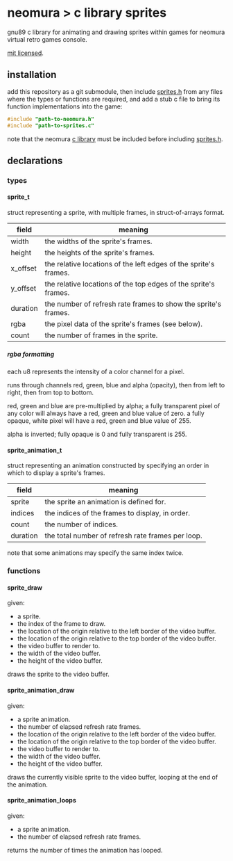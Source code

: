 # neomura > c library sprites

gnu89 c library for animating and drawing sprites within games for neomura
virtual retro games console.

[mit licensed](./license.md).

## installation

add this repository as a git submodule, then include
[sprites.h](./sprites.h) from any files where the types or functions are
required, and add a stub c file to bring its function implementations into the
game:

```c
#include "path-to-neomura.h"
#include "path-to-sprites.c"
```

note that the neomura [c library](https://github.com/neomura/c-library) must be
included before including [sprites.h](./sprites.h).

## declarations

### types

#### sprite_t

struct representing a sprite, with multiple frames, in struct-of-arrays format.

| field    | meaning                                                          |
| -------- | ---------------------------------------------------------------- |
| width    | the widths of the sprite's frames.                               |
| height   | the heights of the sprite's frames.                              |
| x_offset | the relative locations of the left edges of the sprite's frames. |
| y_offset | the relative locations of the top edges of the sprite's frames.  |
| duration | the number of refresh rate frames to show the sprite's frames.   |
| rgba     | the pixel data of the sprite's frames (see below).               |
| count    | the number of frames in the sprite.                              |

##### rgba formatting

each u8 represents the intensity of a color channel for a pixel.

runs through channels red, green, blue and alpha (opacity), then from left to
right, then from top to bottom.

red, green and blue are pre-multiplied by alpha; a fully transparent pixel of
any color will always have a red, green and blue value of zero.  a fully opaque,
white pixel will have a red, green and blue value of 255.

alpha is inverted; fully opaque is 0 and fully transparent is 255.

#### sprite_animation_t

struct representing an animation constructed by specifying an order in which to
display a sprite's frames.

| field    | meaning                                           |
| -------- | ------------------------------------------------- |
| sprite   | the sprite an animation is defined for.           |
| indices  | the indices of the frames to display, in order.   |
| count    | the number of indices.                            |
| duration | the total number of refresh rate frames per loop. |

note that some animations may specify the same index twice.

### functions

#### sprite_draw

given:

- a sprite.
- the index of the frame to draw.
- the location of the origin relative to the left border of the video buffer.
- the location of the origin relative to the top border of the video buffer.
- the video buffer to render to.
- the width of the video buffer.
- the height of the video buffer.

draws the sprite to the video buffer.

#### sprite_animation_draw

given:

- a sprite animation.
- the number of elapsed refresh rate frames.
- the location of the origin relative to the left border of the video buffer.
- the location of the origin relative to the top border of the video buffer.
- the video buffer to render to.
- the width of the video buffer.
- the height of the video buffer.

draws the currently visible sprite to the video buffer, looping at the end of
the animation.

#### sprite_animation_loops

given:

- a sprite animation.
- the number of elapsed refresh rate frames.

returns the number of times the animation has looped.
